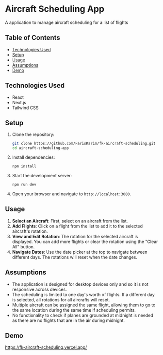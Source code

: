 # Aircraft Scheduling App

A application to manage aircraft scheduling for a list of flights

## Table of Contents

- [Technologies Used](#technologies-used)
- [Setup](#setup)
- [Usage](#usage)
- [Assumptions](#assumptions)
- [Demo](#demo)

## Technologies Used

- React
- Next.js
- Tailwind CSS

## Setup

1. Clone the repository:

    ```bash
    git clone https://github.com/FarisKarim/fk-aircraft-scheduling.git
    cd aircraft-scheduling-app
    ```

2. Install dependencies:

    ```bash
    npm install
    ```

3. Start the development server:

    ```bash
    npm run dev
    ```

4. Open your browser and navigate to `http://localhost:3000`.

## Usage

1. **Select an Aircraft**: First, select on an aircraft from the list.
2. **Add Flights**: Click on a flight from the list to add it to the selected aircraft's rotation.
3. **View and Edit Rotation**: The rotation for the selected aircraft is displayed. You can add more flights or clear the rotation using the "Clear All" button.
4. **Navigate Dates**: Use the date picker at the top to navigate between different days. The rotations will reset when the date changes.

## Assumptions

- The application is designed for desktop devices only and so it is not responsive across devices.
- The scheduling is limited to one day's worth of flights. If a different day is selected, all rotations for all aircrafts will reset.
- Multiple aircraft can be assigned the same flight, allowing them to go to the same location during the same time if scheduling permits.
- No functionality to check if planes are grounded at midnight is needed as there are no flights that are in the air during midnight.
## Demo
https://fk-aircraft-scheduling.vercel.app/